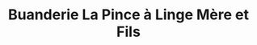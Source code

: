 ---
title: "Buanderie La Pince à Linge Mère et Fils"
url: /montreal/buanderie-la-pince-a-linge-mere-et-fils/
shop: laundry
---